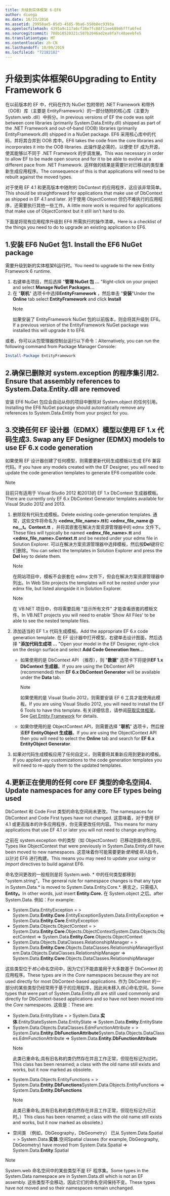 ```yaml
---
title: 升级到实体框架 6-EF6
author: divega
ms.date: 10/23/2016
ms.assetid: 29958ae5-85d3-4585-9ba6-550b8ec9393a
ms.openlocfilehash: 4395a9c117a6cf38e7fc08f11ee689d6fffa6fed
ms.sourcegitcommit: 708b18520321c587b2046ad2ea9fa7c48aeebfe5
ms.translationtype: MT
ms.contentlocale: zh-CN
ms.lasthandoff: 10/09/2019
ms.locfileid: "72182102"
---
```

# <a name="upgrading-to-entity-framework-6"></a><span data-ttu-id="746d2-102">升级到实体框架6</span><span class="sxs-lookup"><span data-stu-id="746d2-102">Upgrading to Entity Framework 6</span></span>

<span data-ttu-id="746d2-103">在以前版本的 EF 中，代码在作为 NuGet 包附带的 .NET Framework 和带外（OOB）库（主要是 EntityFramework）的一部分随附的核心库（主要为 System.web .dll）中拆分。</span><span class="sxs-lookup"><span data-stu-id="746d2-103">In previous versions of EF the code was split between core libraries (primarily System.Data.Entity.dll) shipped as part of the .NET Framework and out-of-band (OOB) libraries (primarily EntityFramework.dll) shipped in a NuGet package.</span></span> <span data-ttu-id="746d2-104">EF6 采用核心库中的代码，并将其合并到 OOB 库中。</span><span class="sxs-lookup"><span data-stu-id="746d2-104">EF6 takes the code from the core libraries and incorporates it into the OOB libraries.</span></span> <span data-ttu-id="746d2-105">此操作是必需的，以便使 EF 成为开源，使其能够以不同于 .NET Framework 的步调发展。</span><span class="sxs-lookup"><span data-stu-id="746d2-105">This was necessary in order to allow EF to be made open source and for it to be able to evolve at a different pace from .NET Framework.</span></span> <span data-ttu-id="746d2-106">这样做的结果是需要针对已移动的类型重新生成应用程序。</span><span class="sxs-lookup"><span data-stu-id="746d2-106">The consequence of this is that applications will need to be rebuilt against the moved types.</span></span>

<span data-ttu-id="746d2-107">对于使用 EF 4.1 和更高版本中随附的 DbContext 的应用程序，这应该非常简单。</span><span class="sxs-lookup"><span data-stu-id="746d2-107">This should be straightforward for applications that make use of DbContext as shipped in EF 4.1 and later.</span></span> <span data-ttu-id="746d2-108">对于使用 ObjectContext 但仍不难执行的应用程序，还需要执行其他一些工作。</span><span class="sxs-lookup"><span data-stu-id="746d2-108">A little more work is required for applications that make use of ObjectContext but it still isn’t hard to do.</span></span>

<span data-ttu-id="746d2-109">下面是将现有应用程序升级到 EF6 所需执行的操作清单。</span><span class="sxs-lookup"><span data-stu-id="746d2-109">Here is a checklist of the things you need to do to upgrade an existing application to EF6.</span></span>

## <a name="1-install-the-ef6-nuget-package"></a><span data-ttu-id="746d2-110">1.安装 EF6 NuGet 包</span><span class="sxs-lookup"><span data-stu-id="746d2-110">1. Install the EF6 NuGet package</span></span>

<span data-ttu-id="746d2-111">需要升级到新的实体框架6运行时。</span><span class="sxs-lookup"><span data-stu-id="746d2-111">You need to upgrade to the new Entity Framework 6 runtime.</span></span>

1. <span data-ttu-id="746d2-112">右键单击项目，然后选择 "**管理 NuGet 包 ...** "</span><span class="sxs-lookup"><span data-stu-id="746d2-112">Right-click on your project and select **Manage NuGet Packages...**</span></span>  
2. <span data-ttu-id="746d2-113">在 "**联机**" 选项卡中选择**EntityFramework** ，然后单击 "**安装**"</span><span class="sxs-lookup"><span data-stu-id="746d2-113">Under the **Online** tab select **EntityFramework** and click **Install**</span></span>  
   > [!NOTE]
   > <span data-ttu-id="746d2-114">如果安装了 EntityFramework NuGet 包的以前版本，则会将其升级到 EF6。</span><span class="sxs-lookup"><span data-stu-id="746d2-114">If a previous version of the EntityFramework NuGet package was installed this will upgrade it to EF6.</span></span>

<span data-ttu-id="746d2-115">或者，你可以从包管理器控制台运行以下命令：</span><span class="sxs-lookup"><span data-stu-id="746d2-115">Alternatively, you can run the following command from Package Manager Console:</span></span>

``` powershell
Install-Package EntityFramework
```

## <a name="2-ensure-that-assembly-references-to-systemdataentitydll-are-removed"></a><span data-ttu-id="746d2-116">2.确保已删除对 system.exception 的程序集引用</span><span class="sxs-lookup"><span data-stu-id="746d2-116">2. Ensure that assembly references to System.Data.Entity.dll are removed</span></span>

<span data-ttu-id="746d2-117">安装 EF6 NuGet 包应会自动从你的项目中删除对 System.object 的任何引用。</span><span class="sxs-lookup"><span data-stu-id="746d2-117">Installing the EF6 NuGet package should automatically remove any references to System.Data.Entity from your project for you.</span></span>

## <a name="3-swap-any-ef-designer-edmx-models-to-use-ef-6x-code-generation"></a><span data-ttu-id="746d2-118">3.交换任何 EF 设计器（EDMX）模型以使用 EF 1.x 代码生成</span><span class="sxs-lookup"><span data-stu-id="746d2-118">3. Swap any EF Designer (EDMX) models to use EF 6.x code generation</span></span>

<span data-ttu-id="746d2-119">如果使用 EF 设计器创建了任何模型，则需要更新代码生成模板以生成 EF6 兼容代码。</span><span class="sxs-lookup"><span data-stu-id="746d2-119">If you have any models created with the EF Designer, you will need to update the code generation templates to generate EF6 compatible code.</span></span>

> [!NOTE]
> <span data-ttu-id="746d2-120">目前只有适用于 Visual Studio 2012 和2013的 EF 1.x DbContext 生成器模板。</span><span class="sxs-lookup"><span data-stu-id="746d2-120">There are currently only EF 6.x DbContext Generator templates available for Visual Studio 2012 and 2013.</span></span>

1. <span data-ttu-id="746d2-121">删除现有代码生成模板。</span><span class="sxs-lookup"><span data-stu-id="746d2-121">Delete existing code-generation templates.</span></span> <span data-ttu-id="746d2-122">通常，这些文件将命名为 **\<edmx_file_name\>.tt**和 **\<edmx_file_name @ no__t。Context.tt** ，并将其嵌套在解决方案资源管理器中的 edmx 文件下。</span><span class="sxs-lookup"><span data-stu-id="746d2-122">These files will typically be named **\<edmx_file_name\>.tt** and **\<edmx_file_name\>.Context.tt** and be nested under your edmx file in Solution Explorer.</span></span> <span data-ttu-id="746d2-123">可以在解决方案资源管理器中选择模板，然后按**Del**键将它们删除。</span><span class="sxs-lookup"><span data-stu-id="746d2-123">You can select the templates in Solution Explorer and press the **Del** key to delete them.</span></span>  
   > [!NOTE]
   > <span data-ttu-id="746d2-124">在网站项目中，模板不会嵌套在 edmx 文件下，但会在解决方案资源管理器中列出。</span><span class="sxs-lookup"><span data-stu-id="746d2-124">In Web Site projects the templates will not be nested under your edmx file, but listed alongside it in Solution Explorer.</span></span>  

   > [!NOTE]
   > <span data-ttu-id="746d2-125">在 VB.NET 项目中，你将需要启用 "显示所有文件" 才能查看嵌套的模板文件。</span><span class="sxs-lookup"><span data-stu-id="746d2-125">In VB.NET projects you will need to enable 'Show All Files' to be able to see the nested template files.</span></span>
2. <span data-ttu-id="746d2-126">添加适当的 EF 1.x 代码生成模板。</span><span class="sxs-lookup"><span data-stu-id="746d2-126">Add the appropriate EF 6.x code generation template.</span></span> <span data-ttu-id="746d2-127">在 EF 设计器中打开模型，右键单击设计图面，然后选择 "**添加代码生成项 ...** "</span><span class="sxs-lookup"><span data-stu-id="746d2-127">Open your model in the EF Designer, right-click on the design surface and select **Add Code Generation Item...**</span></span>
    - <span data-ttu-id="746d2-128">如果使用的是 DbContext API （推荐），则 "**数据**" 选项卡下将提供**EF 1.x DbContext 生成器**。</span><span class="sxs-lookup"><span data-stu-id="746d2-128">If you are using the DbContext API (recommended) then **EF 6.x DbContext Generator** will be available under the **Data** tab.</span></span>  
      > [!NOTE]
      > <span data-ttu-id="746d2-129">如果使用的是 Visual Studio 2012，则需要安装 EF 6 工具才能使用此模板。</span><span class="sxs-lookup"><span data-stu-id="746d2-129">If you are using Visual Studio 2012, you will need to install the EF 6 Tools to have this template.</span></span> <span data-ttu-id="746d2-130">有关详细信息，请参阅[获取实体框架](~/ef6/fundamentals/install.md)。</span><span class="sxs-lookup"><span data-stu-id="746d2-130">See [Get Entity Framework](~/ef6/fundamentals/install.md) for details.</span></span>  

    - <span data-ttu-id="746d2-131">如果你使用的是 ObjectContext API，则需要选择 "**联机**" 选项卡，然后搜索**EF EntityObject 生成器**。</span><span class="sxs-lookup"><span data-stu-id="746d2-131">If you are using the ObjectContext API then you will need to select the **Online** tab and search for **EF 6.x EntityObject Generator**.</span></span>  
3. <span data-ttu-id="746d2-132">如果对代码生成模板应用了任何自定义，则需要将其重新应用到更新的模板。</span><span class="sxs-lookup"><span data-stu-id="746d2-132">If you applied any customizations to the code generation templates you will need to re-apply them to the updated templates.</span></span>

## <a name="4-update-namespaces-for-any-core-ef-types-being-used"></a><span data-ttu-id="746d2-133">4.更新正在使用的任何 core EF 类型的命名空间</span><span class="sxs-lookup"><span data-stu-id="746d2-133">4. Update namespaces for any core EF types being used</span></span>

<span data-ttu-id="746d2-134">DbContext 和 Code First 类型的命名空间尚未更改。</span><span class="sxs-lookup"><span data-stu-id="746d2-134">The namespaces for DbContext and Code First types have not changed.</span></span> <span data-ttu-id="746d2-135">这意味着，对于使用 EF 4.1 或更高版本的许多应用程序，你无需更改任何内容。</span><span class="sxs-lookup"><span data-stu-id="746d2-135">This means for many applications that use EF 4.1 or later you will not need to change anything.</span></span>

<span data-ttu-id="746d2-136">之前在 system.exception 中的类型（如 ObjectContext）已移动到新命名空间。</span><span class="sxs-lookup"><span data-stu-id="746d2-136">Types like ObjectContext that were previously in System.Data.Entity.dll have been moved to new namespaces.</span></span> <span data-ttu-id="746d2-137">这意味着你可能需要更新*使用*或*导入*指令，以针对 EF6 进行构建。</span><span class="sxs-lookup"><span data-stu-id="746d2-137">This means you may need to update your *using* or *Import* directives to build against EF6.</span></span>

<span data-ttu-id="746d2-138">命名空间更改的一般规则是将 System.web. \* 中的任何类型都移到 "system.string"。</span><span class="sxs-lookup"><span data-stu-id="746d2-138">The general rule for namespace changes is that any type in System.Data.\* is moved to System.Data.Entity.Core.\*.</span></span> <span data-ttu-id="746d2-139">换言之，只需插入**Entity。**</span><span class="sxs-lookup"><span data-stu-id="746d2-139">In other words, just insert **Entity.Core.**</span></span> <span data-ttu-id="746d2-140">在 System.object 之后。</span><span class="sxs-lookup"><span data-stu-id="746d2-140">after System.Data.</span></span> <span data-ttu-id="746d2-141">例如：</span><span class="sxs-lookup"><span data-stu-id="746d2-141">For example:</span></span>

- <span data-ttu-id="746d2-142">System.Data.EntityException = > System.Data.**Entity.Core**.EntityException</span><span class="sxs-lookup"><span data-stu-id="746d2-142">System.Data.EntityException => System.Data.**Entity.Core**.EntityException</span></span>  
- <span data-ttu-id="746d2-143">System.Data.Objects.ObjectContext = > System.Data.**Entity.Core**.Objects.ObjectContext</span><span class="sxs-lookup"><span data-stu-id="746d2-143">System.Data.Objects.ObjectContext => System.Data.**Entity.Core**.Objects.ObjectContext</span></span>  
- <span data-ttu-id="746d2-144">System.Data.Objects.DataClasses.RelationshipManager = > System.Data.**Entity.Core**.Objects.DataClasses.RelationshipManager</span><span class="sxs-lookup"><span data-stu-id="746d2-144">System.Data.Objects.DataClasses.RelationshipManager => System.Data.**Entity.Core**.Objects.DataClasses.RelationshipManager</span></span>  

<span data-ttu-id="746d2-145">这些类型位于*核心*命名空间中，因为它们不能直接用于大多数基于 DbContext 的应用程序。</span><span class="sxs-lookup"><span data-stu-id="746d2-145">These types are in the *Core* namespaces because they are not used directly for most DbContext-based applications.</span></span> <span data-ttu-id="746d2-146">作为 DbContext 的一部分的某些类型仍经常用于基于的应用程序，因此尚未移入*核心*命名空间。</span><span class="sxs-lookup"><span data-stu-id="746d2-146">Some types that were part of System.Data.Entity.dll are still used commonly and directly for DbContext-based applications and so have not been moved into the *Core* namespaces.</span></span> <span data-ttu-id="746d2-147">这些是：</span><span class="sxs-lookup"><span data-stu-id="746d2-147">These are:</span></span>

- <span data-ttu-id="746d2-148">System.Data.EntityState = > System.Data.**实体**.EntityState</span><span class="sxs-lookup"><span data-stu-id="746d2-148">System.Data.EntityState => System.Data.**Entity**.EntityState</span></span>  
- <span data-ttu-id="746d2-149">System.Data.Objects.DataClasses.EdmFunctionAttribute = > System.Data.**Entity.DbFunctionAttribute**</span><span class="sxs-lookup"><span data-stu-id="746d2-149">System.Data.Objects.DataClasses.EdmFunctionAttribute => System.Data.**Entity.DbFunctionAttribute**</span></span>  
  > [!NOTE]
  > <span data-ttu-id="746d2-150">此类已重命名;具有旧名称的类仍然存在并且工作正常，但现在标记为过时。</span><span class="sxs-lookup"><span data-stu-id="746d2-150">This class has been renamed; a class with the old name still exists and works, but it now marked as obsolete.</span></span>  
- <span data-ttu-id="746d2-151">System.Data.Objects.EntityFunctions = > System.Data.**Entity.DbFunctions**</span><span class="sxs-lookup"><span data-stu-id="746d2-151">System.Data.Objects.EntityFunctions => System.Data.**Entity.DbFunctions**</span></span>  
  > [!NOTE]
  > <span data-ttu-id="746d2-152">此类已重命名;具有旧名称的类仍然存在并且工作正常，但现在标记为已过时。）</span><span class="sxs-lookup"><span data-stu-id="746d2-152">This class has been renamed; a class with the old name still exists and works, but it now marked as obsolete.)</span></span>  
- <span data-ttu-id="746d2-153">空间类 （例如，DbGeography，DbGeometry） 已从 System.Data.Spatial = > System.Data.**实体**.空间</span><span class="sxs-lookup"><span data-stu-id="746d2-153">Spatial classes (for example, DbGeography, DbGeometry) have moved from System.Data.Spatial => System.Data.**Entity**.Spatial</span></span>

> [!NOTE]
> <span data-ttu-id="746d2-154">System.web 命名空间中的某些类型不是 EF 程序集。</span><span class="sxs-lookup"><span data-stu-id="746d2-154">Some types in the System.Data namespace are in System.Data.dll which is not an EF assembly.</span></span> <span data-ttu-id="746d2-155">这些类型不会移动，因此它们的命名空间保持不变。</span><span class="sxs-lookup"><span data-stu-id="746d2-155">These types have not moved and so their namespaces remain unchanged.</span></span>

